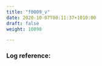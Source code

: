```yaml
---
title: "f0009_v"
date: 2020-10-07T00:11:37+1010:00
draft: false
weight: 10090

---
```


### Log reference: <no value>

```
